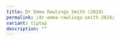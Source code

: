 ```yaml
---
title: Dr Emma Rawlings Smith (2024)
permalink: /dr-emma-rawlings-smith-2024/
variant: tiptap
description: ""
---
```


